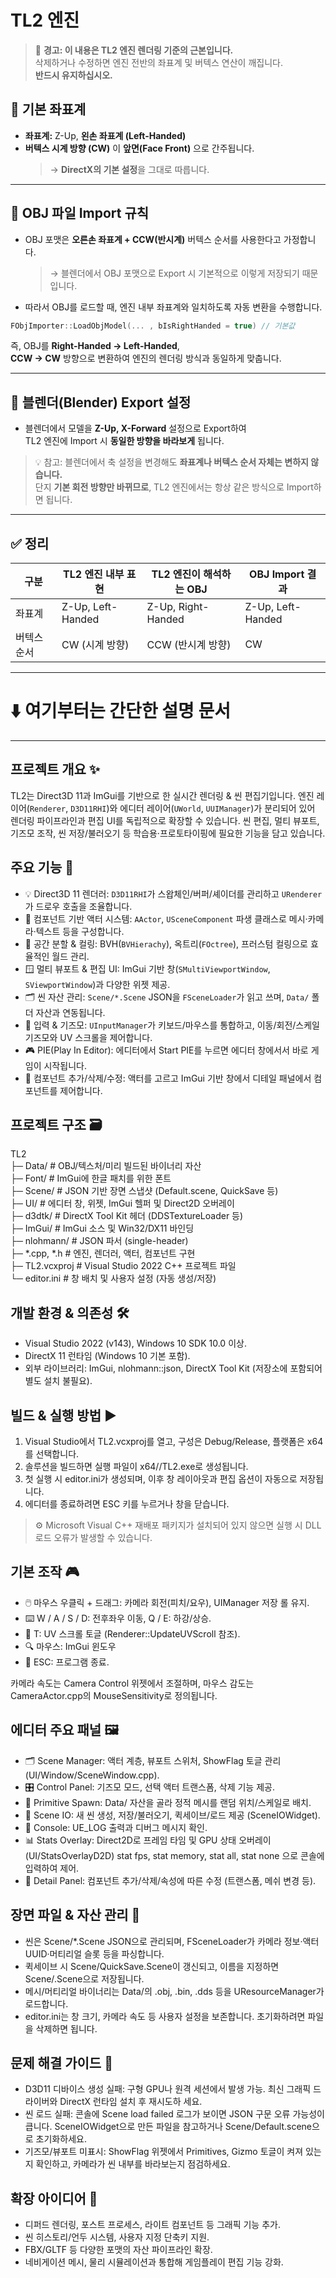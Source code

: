 # TL2 엔진

> 🚫 **경고: 이 내용은 TL2 엔진 렌더링 기준의 근본입니다.**  
> 삭제하거나 수정하면 엔진 전반의 좌표계 및 버텍스 연산이 깨집니다.  
> **반드시 유지하십시오.**

## 📘 기본 좌표계

* **좌표계:** Z-Up, **왼손 좌표계 (Left-Handed)**
* **버텍스 시계 방향 (CW)** 이 **앞면(Face Front)** 으로 간주됩니다.
  > → **DirectX의 기본 설정**을 그대로 따릅니다.

---

## 🔄 OBJ 파일 Import 규칙

* OBJ 포맷은 **오른손 좌표계 + CCW(반시계)** 버텍스 순서를 사용한다고 가정합니다.
  > → 블렌더에서 OBJ 포맷으로 Export 시 기본적으로 이렇게 저장되기 때문입니다.
* 따라서 OBJ를 로드할 때, 엔진 내부 좌표계와 일치하도록 자동 변환을 수행합니다.

```cpp
FObjImporter::LoadObjModel(... , bIsRightHanded = true) // 기본값
```

즉, OBJ를 **Right-Handed → Left-Handed**,  
**CCW → CW** 방향으로 변환하여 엔진의 렌더링 방식과 동일하게 맞춥니다.

---

## 🧭 블렌더(Blender) Export 설정

* 블렌더에서 모델을 **Z-Up, X-Forward** 설정으로 Export하여  
  TL2 엔진에 Import 시 **동일한 방향을 바라보게** 됩니다.

> 💡 참고:
> 블렌더에서 축 설정을 변경해도 **좌표계나 버텍스 순서 자체는 변하지 않습니다.**  
> 단지 **기본 회전 방향만 바뀌므로**, TL2 엔진에서는 항상 같은 방식으로 Import하면 됩니다.

---

## ✅ 정리

| 구분     | TL2 엔진 내부 표현      | TL2 엔진이 해석하는 OBJ   | OBJ Import 결과 |
| ------ | ----------------- | ------------------ | ----------------- |
| 좌표계    | Z-Up, Left-Handed | Z-Up, Right-Handed | Z-Up, Left-Handed |
| 버텍스 순서 | CW (시계 방향)        | CCW (반시계 방향)       | CW |

---

# ⬇️ 여기부터는 간단한 설명 문서

---

## 프로젝트 개요 ✨
TL2는 Direct3D 11과 ImGui를 기반으로 한 실시간 렌더링 & 씬 편집기입니다.
엔진 레이어(`Renderer`, `D3D11RHI`)와 에디터 레이어(`UWorld`, `UUIManager`)가 분리되어 있어
렌더링 파이프라인과 편집 UI를 독립적으로 확장할 수 있습니다.
씬 편집, 멀티 뷰포트, 기즈모 조작, 씬 저장/불러오기 등 학습용·프로토타이핑에 필요한 기능을 담고 있습니다.

## 주요 기능 🧩
- 💡 Direct3D 11 렌더러: `D3D11RHI`가 스왑체인/버퍼/셰이더를 관리하고 `URenderer`가 드로우 호출을 조율합니다.
- 🧱 컴포넌트 기반 액터 시스템: `AActor`, `USceneComponent` 파생 클래스로 메시·카메라·텍스트 등을 구성합니다.
- 🧭 공간 분할 & 컬링: BVH(`BVHierachy`), 옥트리(`FOctree`), 프러스텀 컬링으로 효율적인 월드 관리.
- 🪟 멀티 뷰포트 & 편집 UI: ImGui 기반 창(`SMultiViewportWindow`, `SViewportWindow`)과 다양한 위젯 제공.
- 🗂️ 씬 자산 관리: `Scene/*.Scene` JSON을 `FSceneLoader`가 읽고 쓰며, `Data/` 폴더 자산과 연동됩니다.
- 🎯 입력 & 기즈모: `UInputManager`가 키보드/마우스를 통합하고, 이동/회전/스케일 기즈모와 UV 스크롤을 제어합니다.
- 🎮 PIE(Play In Editor): 에디터에서 Start PIE를 누르면 에디터 창에서서 바로 게임이 시작됩니다.
- 🧩 컴포넌트 추가/삭제/수정: 액터를 고르고 ImGui 기반 창에서 디테일 패널에서 컴포넌트를 제어합니다.

## 프로젝트 구조 🗃️
TL2<br>
├─ Data/                 # OBJ/텍스처/미리 빌드된 바이너리 자산<br>
├─ Font/                 # ImGui에 한글 패치를 위한 폰트<br>
├─ Scene/                # JSON 기반 장면 스냅샷 (Default.scene, QuickSave 등)<br>
├─ UI/                   # 에디터 창, 위젯, ImGui 헬퍼 및 Direct2D 오버레이<br>
├─ d3dtk/                # DirectX Tool Kit 헤더 (DDSTextureLoader 등)<br>
├─ ImGui/                # ImGui 소스 및 Win32/DX11 바인딩<br>
├─ nlohmann/             # JSON 파서 (single-header)<br>
├─ *.cpp, *.h            # 엔진, 렌더러, 액터, 컴포넌트 구현<br>
├─ TL2.vcxproj           # Visual Studio 2022 C++ 프로젝트 파일<br>
└─ editor.ini            # 창 배치 및 사용자 설정 (자동 생성/저장)

## 개발 환경 & 의존성 🛠️

- Visual Studio 2022 (v143), Windows 10 SDK 10.0 이상.
- DirectX 11 런타임 (Windows 10 기본 포함).
- 외부 라이브러리: ImGui, nlohmann::json, DirectX Tool Kit (저장소에 포함되어 별도 설치 불필요).

## 빌드 & 실행 방법 ▶️

1. Visual Studio에서 TL2.vcxproj를 열고, 구성은 Debug/Release, 플랫폼은 x64를 선택합니다.
2. 솔루션을 빌드하면 실행 파일이 x64/<Configuration>/TL2.exe로 생성됩니다.
3. 첫 실행 시 editor.ini가 생성되며, 이후 창 레이아웃과 편집 옵션이 자동으로 저장됩니다.
4. 에디터를 종료하려면 ESC 키를 누르거나 창을 닫습니다.

> ⚙️ Microsoft Visual C++ 재배포 패키지가 설치되어 있지 않으면 실행 시 DLL 로드 오류가 발생할 수 있습니다.

## 기본 조작 🎮

- 🖱️ 마우스 우클릭 + 드래그: 카메라 회전(피치/요우), UIManager 저장 롤 유지.
- ⌨️ W / A / S / D: 전후좌우 이동, Q / E: 하강/상승.
- 🔁 T: UV 스크롤 토글 (Renderer::UpdateUVScroll 참조).
- 🔍 마우스: ImGui 윈도우
- 🚪 ESC: 프로그램 종료.

카메라 속도는 Camera Control 위젯에서 조절하며, 마우스 감도는 CameraActor.cpp의 MouseSensitivity로 정의됩니다.

## 에디터 주요 패널 🖼️

- 🗂️ Scene Manager: 액터 계층, 뷰포트 스위처, ShowFlag 토글 관리 (UI/Window/SceneWindow.cpp).
- 🎛️ Control Panel: 기즈모 모드, 선택 액터 트랜스폼, 삭제 기능 제공.
- 🧱 Primitive Spawn: Data/ 자산을 골라 정적 메시를 랜덤 위치/스케일로 배치.
- 💾 Scene IO: 새 씬 생성, 저장/불러오기, 퀵세이브/로드 제공 (SceneIOWidget).
- 💬 Console: UE_LOG 출력과 디버그 메시지 확인.
- 📊 Stats Overlay: Direct2D로 프레임 타임 및 GPU 상태 오버레이 (UI/StatsOverlayD2D) stat fps, stat memory, stat all, stat none 으로 콘솔에 입력하여 제어.
- 🔧 Detail Panel: 컴포넌트 추가/삭제/속성에 따른 수정 (트랜스폼, 메쉬 변경 등).

## 장면 파일 & 자산 관리 📁

- 씬은 Scene/*.Scene JSON으로 관리되며, FSceneLoader가 카메라 정보·액터 UUID·머티리얼 슬롯 등을 파싱합니다.
- 퀵세이브 시 Scene/QuickSave.Scene이 갱신되고, 이름을 지정하면 Scene/<Name>.Scene으로 저장됩니다.
- 메시/머티리얼 바이너리는 Data/의 .obj, .bin, .dds 등을 UResourceManager가 로드합니다.
- editor.ini는 창 크기, 카메라 속도 등 사용자 설정을 보존합니다. 초기화하려면 파일을 삭제하면 됩니다.

## 문제 해결 가이드 🛟

- D3D11 디바이스 생성 실패: 구형 GPU나 원격 세션에서 발생 가능. 최신 그래픽 드라이버와 DirectX 런타임 설치 후 재시도하
세요.
- 씬 로드 실패: 콘솔에 Scene load failed 로그가 보이면 JSON 구문 오류 가능성이 큽니다. SceneIOWidget으로 만든 파일을
참고하거나 Scene/Default.scene으로 초기화하세요.
- 기즈모/뷰포트 미표시: ShowFlag 위젯에서 Primitives, Gizmo 토글이 켜져 있는지 확인하고, 카메라가 씬 내부를 바라보는지
점검하세요.

## 확장 아이디어 🌱

- 디퍼드 렌더링, 포스트 프로세스, 라이트 컴포넌트 등 그래픽 기능 추가.
- 씬 히스토리/언두 시스템, 사용자 지정 단축키 지원.
- FBX/GLTF 등 다양한 포맷의 자산 파이프라인 확장.
- 네비게이션 메시, 물리 시뮬레이션과 통합해 게임플레이 편집 기능 강화.
